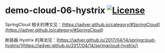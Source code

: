 # demo-cloud-06-hystrix [![License](https://img.shields.io/hexpm/l/plug.svg)](https://github.com/v5java/demo-cloud-06-hystrix/blob/master/LICENSE)

SpringCloud 相关的博文见：[https://jadyer.github.io/category/#SpringCloud](https://jadyer.github.io/category/#SpringCloud)

断路器 Hystrix 的用法见：[https://jadyer.github.io/2017/04/14/springcloud-hystrix/](https://jadyer.github.io/2017/04/14/springcloud-hystrix/)